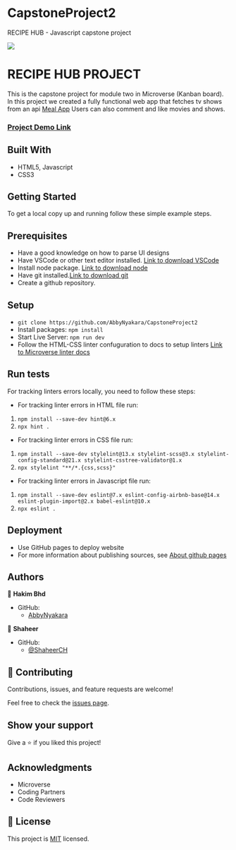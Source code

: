 # CapstoneProject2

RECIPE HUB - Javascript capstone project 

![](https://img.shields.io/badge/Microverse-blueviolet)

# RECIPE HUB PROJECT

This is the capstone project for module two in Microverse (Kanban board).
In this project we created a fully functional web app that fetches tv shows from an api [Meal App](https://www.themealdb.com)
Users can also comment and like movies and shows.

### [Project Demo Link](https://www.loom.com/share/e59aee87611948e5961a0c344acc8d61)

## Built With

- HTML5, Javascript
- CSS3

## Getting Started

To get a local copy up and running follow these simple example steps.



## Prerequisites

- Have a good knowledge on how to parse UI designs
- Have VSCode or other text editor installed. [Link to download VSCode](https://code.visualstudio.com/download)
- Install node package. [Link to download node](https://nodejs.org/en/download/)
- Have git installed.[Link to download git](https://git-scm.com/downloads)
- Create a github repository.

## Setup

- `git clone https://github.com/AbbyNyakara/CapstoneProject2`
- Install packages: `npm install`
- Start Live Server: `npm run dev`
- Follow the HTML-CSS linter confuguration to docs to setup linters [Link to Microverse linter docs](https://github.com/microverseinc/linters-config)

## Run tests

For tracking linters errors locally, you need to follow these steps:

- For tracking linter errors in HTML file run:

1. `npm install --save-dev hint@6.x`
2. `npx hint .`

- For tracking linter errors in CSS file run:

1. `npm install --save-dev stylelint@13.x stylelint-scss@3.x stylelint-config-standard@21.x stylelint-csstree-validator@1.x`
2. `npx stylelint "**/*.{css,scss}"`

- For tracking linter errors in Javascript file run:

1. `npm install --save-dev eslint@7.x eslint-config-airbnb-base@14.x eslint-plugin-import@2.x babel-eslint@10.x`
2. `npx eslint .`

## Deployment

- Use GitHub pages to deploy website
- For more information about publishing sources, see [About github pages](https://pages.github.com/)

## Authors

👤 **Hakim Bhd**

- GitHub:
  - [AbbyNyakara](https://github.com/AbbyNyakara)

👤 **Shaheer**

- GitHub:
  - [@ShaheerCH](https://www.github.com/ShaheerCH)

## 🤝 Contributing

Contributions, issues, and feature requests are welcome!

Feel free to check the [issues page](../../issues/).

## Show your support

Give a ⭐️ if you liked this project!

## Acknowledgments

- Microverse
- Coding Partners
- Code Reviewers

## 📝 License

This project is [MIT](./MIT.md) licensed.
